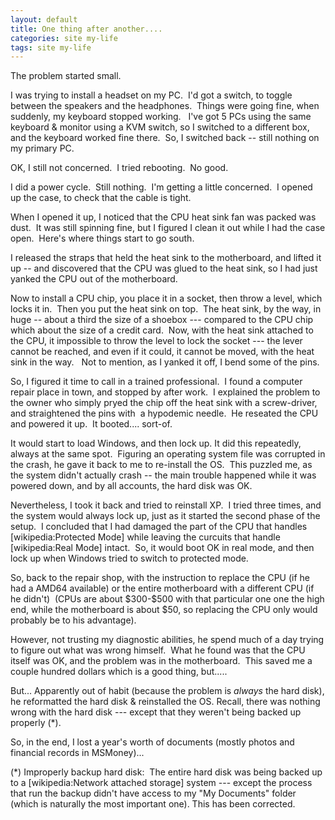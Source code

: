 ```yaml
---
layout: default
title: One thing after another....
categories: site my-life
tags: site my-life
---
```


  
<p>The problem started small.</p>
<p>I was trying to install a headset on my PC.  I'd got a switch, to toggle between the speakers and the headphones.  Things were going fine, when suddenly, my keyboard stopped working.   I've got 5 PCs using the same keyboard &amp; monitor using a KVM switch, so I switched to a different box, and the keyboard worked fine there.  So, I switched back -- still nothing on my primary PC.</p>
<p>OK, I still not concerned.  I tried rebooting.  No good.</p>
<p>I did a power cycle.  Still nothing.  I'm getting a little concerned.  I opened up the case, to check that the cable is tight.  </p>
<p>When I opened it up, I noticed that the CPU heat sink fan was packed was dust.  It was still spinning fine, but I figured I clean it out while I had the case open.  Here's where things start to go south.</p>
<p>I released the straps that held the heat sink to the motherboard, and lifted it up -- and discovered that the CPU was glued to the heat sink, so I had just yanked the CPU out of the motherboard.</p>
<p>Now to install a CPU chip, you place it in a socket, then throw a level, which locks it in.  Then you put the heat sink on top.  The heat sink, by the way, in huge -- about a third the size of a shoebox --- compared to the CPU chip which about the size of a credit card.  Now, with the heat sink attached to the CPU, it impossible to throw the level to lock the socket --- the lever cannot be reached, and even if it could, it cannot be moved, with the heat sink in the way.   Not to mention, as I yanked it off, I bend some of the pins.</p>
<p>So, I figured it time to call in a trained professional.  I found a computer repair place in town, and stopped by after work.  I explained the problem to the owner who simply pryed the chip off the heat sink with a screw-driver, and straightened the pins with  a hypodemic needle.  He reseated the CPU and powered it up.  It booted.... sort-of.</p>
<p>It would start to load Windows, and then lock up. It did this repeatedly, always at the same spot.  Figuring an operating system file was corrupted in the crash, he gave it back to me to re-install the OS.  This puzzled me, as the system didn't actually crash -- the main trouble happened while it was powered down, and by all accounts, the hard disk was OK.</p>
<p>Nevertheless, I took it back and tried to reinstall XP.  I tried three times, and the system would always lock up, just as it started the second phase of the setup.  I concluded that I had damaged the part of the CPU that handles [wikipedia:Protected Mode] while leaving the curcuits that handle [wikipedia:Real Mode] intact.  So, it would boot OK in real mode, and then lock up when Windows tried to switch to protected mode.</p>
<p>So, back to the repair shop, with the instruction to replace the CPU (if he had a AMD64 available) or the entire motherboard with a different CPU (if he didn't)  (CPUs are about $300-$500 with that particular one one the high end, while the motherboard is about $50, so replacing the CPU only would probably be to his advantage).</p>
<p>However, not trusting my diagnostic abilities, he spend much of a day trying to figure out what was wrong himself.  What he found was that the CPU itself was OK, and the problem was in the motherboard.  This saved me a couple hundred dollars which is a good thing, but.....</p>
<p>But... Apparently out of habit (because the problem is <em>always</em> the hard disk), he reformatted the hard disk &amp; reinstalled the OS. Recall, there was nothing wrong with the hard disk --- except that they weren't being backed up properly (*).  </p>
<p>So, in the end, I lost a year's worth of documents (mostly photos and financial records in MSMoney)...</p>
<p>(*) Improperly backup hard disk:  The entire hard disk was being backed up to a [wikipedia:Network attached storage] system --- except the process that run the backup didn't have access to my "My Documents" folder (which is naturally the most important one). This has been corrected.</p>